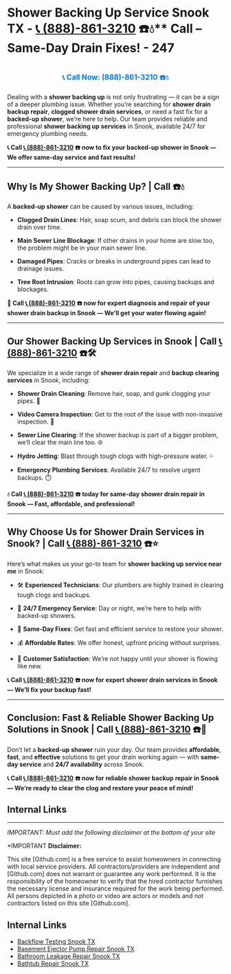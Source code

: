 # Shower Backing Up Service Snook TX - [📞 (888)-861-3210](https://plumbing-texas-3210.netlify.app) ☎️💧** Call – Same-Day Drain Fixes! - 247
# 

<p align="center" style="font-size: 1.2em; font-weight: bold; margin: 20px 0;">
  <a href="https://plumbing-texas-3210.netlify.app" target="_blank" style="color: #007BFF; text-decoration: none;">📞 Call Now: (888)-861-3210 ☎️💧</a>
</p>

Dealing with a **shower backing up** is not only frustrating — it can be a sign of a deeper plumbing issue. Whether you’re searching for **shower drain backup repair**, **clogged shower drain services**, or need a fast fix for a **backed-up shower**, we’re here to help. Our team provides reliable and professional **shower backing up services** in Snook, available 24/7 for emergency plumbing needs.

**📞 Call [📞 (888)-861-3210](https://plumbing-texas-3210.netlify.app) ☎️ now to fix your backed-up shower in Snook — We offer same-day service and fast results!**

---

## **Why Is My Shower Backing Up? | Call  ☎️💧**

A **backed-up shower** can be caused by various issues, including:

- **Clogged Drain Lines**: Hair, soap scum, and debris can block the shower drain over time.  

- **Main Sewer Line Blockage**: If other drains in your home are slow too, the problem might be in your main sewer line.  

- **Damaged Pipes**: Cracks or breaks in underground pipes can lead to drainage issues.  

- **Tree Root Intrusion**: Roots can grow into pipes, causing backups and blockages.

**🚿 Call [📞 (888)-861-3210](https://plumbing-texas-3210.netlify.app) ☎️ now for expert diagnosis and repair of your shower drain backup in Snook — We’ll get your water flowing again!**

---

## **Our Shower Backing Up Services in Snook | Call [📞 (888)-861-3210](https://plumbing-texas-3210.netlify.app) ☎️🛠️**

We specialize in a wide range of **shower drain repair** and **backup clearing services** in Snook, including:

- **Shower Drain Cleaning**: Remove hair, soap, and gunk clogging your pipes. 🧼  

- **Video Camera Inspection**: Get to the root of the issue with non-invasive inspection. 🎥  

- **Sewer Line Clearing**: If the shower backup is part of a bigger problem, we’ll clear the main line too. 🌐  

- **Hydro Jetting**: Blast through tough clogs with high-pressure water. 💦  

- **Emergency Plumbing Services**: Available 24/7 to resolve urgent backups. ⏱️

**💧 Call [📞 (888)-861-3210](https://plumbing-texas-3210.netlify.app) ☎️ today for same-day shower drain repair in Snook — Fast, affordable, and professional!**

---

## **Why Choose Us for Shower Drain Services in Snook? | Call [📞 (888)-861-3210](https://plumbing-texas-3210.netlify.app) ☎️⭐**

Here’s what makes us your go-to team for **shower backing up service near me** in Snook:

- 🛠️ **Experienced Technicians**: Our plumbers are highly trained in clearing tough clogs and backups.  

- 🚨 **24/7 Emergency Service**: Day or night, we’re here to help with backed-up showers.  

- 🚿 **Same-Day Fixes**: Get fast and efficient service to restore your shower.  

- 💰 **Affordable Rates**: We offer honest, upfront pricing without surprises.  

- 🌟 **Customer Satisfaction**: We’re not happy until your shower is flowing like new.

**📞 Call [📞 (888)-861-3210](https://plumbing-texas-3210.netlify.app) ☎️ now for expert shower drain services in Snook — We’ll fix your backup fast!**

---

## **Conclusion: Fast & Reliable Shower Backing Up Solutions in Snook | Call [📞 (888)-861-3210](https://plumbing-texas-3210.netlify.app) ☎️🚿**

Don’t let a **backed-up shower** ruin your day. Our team provides **affordable**, **fast**, and **effective** solutions to get your drain working again — with **same-day service** and **24/7 availability** across Snook.

**📞 Call [📞 (888)-861-3210](https://plumbing-texas-3210.netlify.app) ☎️ now for reliable shower backup repair in Snook — We’re ready to clear the clog and restore your peace of mind!**



## Internal Links


---

*IMPORTANT: Must add the following disclaimer at the bottom of your site*



*IMPORTANT **Disclaimer:**

This site [Github.com] is a free service to assist homeowners in connecting with local service providers. All contractors/providers are independent and [Github.com] does not warrant or guarantee any work performed. It is the responsibility of the homeowner to verify that the hired contractor furnishes the necessary license and insurance required for the work being performed. All persons depicted in a photo or video are actors or models and not contractors listed on this site [Github.com].


## Internal Links
- [Backflow Testing Snook TX](https://github.com/allyoucaneatsushiin/plumbing-texas/blob/main/Backflow-Testing-Snook-TX-888-861-3210-Prevention-Same-Day-Service-Available-24-7.md)
- [Basement Ejector Pump Repair Snook TX](https://github.com/allyoucaneatsushiin/plumbing-texas/blob/main/Basement-Ejector-Pump-Repair-Snook-TX-888-861-3210-Same-Day-Service-for-Urgent-Repairs-24-7.md)
- [Bathroom Leakage Repair Snook TX](https://github.com/allyoucaneatsushiin/plumbing-texas/blob/main/Bathroom-Leakage-Repair-Snook-TX-888-861-3210-Fix-Leaks-Fast-Avoid-Damage-24-7.md)
- [Bathtub Repair Snook TX](https://github.com/allyoucaneatsushiin/plumbing-texas/blob/main/Bathtub-Repair-Snook-TX-888-861-3210-Replacement-Same-Day-Service-to-Restore-Your-Tub-24-7.md)
